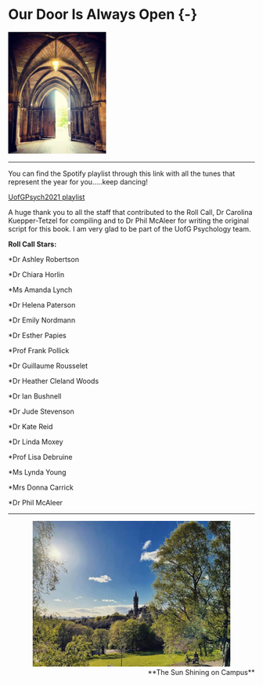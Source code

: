 # Our Door Is Always Open {-}


<img src="images/Cloisters.png" style="width: 200px;">

---

You can find the Spotify playlist through this link with all the tunes that represent the year for you.....keep dancing!   


<a href = "https://open.spotify.com/playlist/62q7PxNnTh23mFUv8wiLee?si=8336a91f76dd4ea4" target = "_blank">UofGPsych2021 playlist</a>

A huge thank you to all the staff that contributed to the Roll Call, Dr Carolina Kuepper-Tetzel for compiling and to Dr Phil McAleer for writing the original script for this book. I am very glad to be part of the UofG Psychology team.

**Roll Call Stars:**

*Dr Ashley Robertson

*Dr Chiara Horlin

*Ms Amanda Lynch

*Dr Helena Paterson

*Dr Emily Nordmann

*Dr Esther Papies

*Prof Frank Pollick

*Dr Guillaume Rousselet

*Dr Heather Cleland Woods

*Dr Ian Bushnell

*Dr Jude Stevenson

*Dr Kate Reid

*Dr Linda Moxey

*Prof Lisa Debruine

*Ms Lynda Young

*Mrs Donna Carrick

*Dr Phil McAleer


---


<div align = "center">
<img height = "80%" width = "80%" src="images/Uni_Niamh.jpg"> 
<br>
<span style = "float: right;">**The Sun Shining on Campus**</span>
</div>

